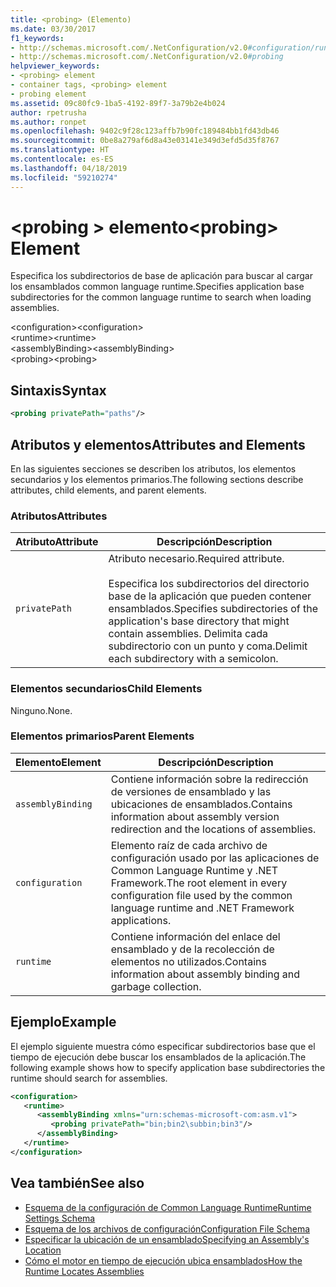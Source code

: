 ```yaml
---
title: <probing> (Elemento)
ms.date: 03/30/2017
f1_keywords:
- http://schemas.microsoft.com/.NetConfiguration/v2.0#configuration/runtime/assemblyBinding/probing
- http://schemas.microsoft.com/.NetConfiguration/v2.0#probing
helpviewer_keywords:
- <probing> element
- container tags, <probing> element
- probing element
ms.assetid: 09c80fc9-1ba5-4192-89f7-3a79b2e4b024
author: rpetrusha
ms.author: ronpet
ms.openlocfilehash: 9402c9f28c123affb7b90fc189484bb1fd43db46
ms.sourcegitcommit: 0be8a279af6d8a43e03141e349d3efd5d35f8767
ms.translationtype: HT
ms.contentlocale: es-ES
ms.lasthandoff: 04/18/2019
ms.locfileid: "59210274"
---
```

# <a name="probing-element"></a><span data-ttu-id="38243-102">\<probing > elemento</span><span class="sxs-lookup"><span data-stu-id="38243-102">\<probing> Element</span></span>
<span data-ttu-id="38243-103">Especifica los subdirectorios de base de aplicación para buscar al cargar los ensamblados common language runtime.</span><span class="sxs-lookup"><span data-stu-id="38243-103">Specifies application base subdirectories for the common language runtime to search when loading assemblies.</span></span>  
  
 <span data-ttu-id="38243-104">\<configuration></span><span class="sxs-lookup"><span data-stu-id="38243-104">\<configuration></span></span>  
<span data-ttu-id="38243-105">\<runtime></span><span class="sxs-lookup"><span data-stu-id="38243-105">\<runtime></span></span>  
<span data-ttu-id="38243-106">\<assemblyBinding></span><span class="sxs-lookup"><span data-stu-id="38243-106">\<assemblyBinding></span></span>  
<span data-ttu-id="38243-107">\<probing></span><span class="sxs-lookup"><span data-stu-id="38243-107">\<probing></span></span>  
  
## <a name="syntax"></a><span data-ttu-id="38243-108">Sintaxis</span><span class="sxs-lookup"><span data-stu-id="38243-108">Syntax</span></span>  
  
```xml  
<probing privatePath="paths"/>  
```  
  
## <a name="attributes-and-elements"></a><span data-ttu-id="38243-109">Atributos y elementos</span><span class="sxs-lookup"><span data-stu-id="38243-109">Attributes and Elements</span></span>  
 <span data-ttu-id="38243-110">En las siguientes secciones se describen los atributos, los elementos secundarios y los elementos primarios.</span><span class="sxs-lookup"><span data-stu-id="38243-110">The following sections describe attributes, child elements, and parent elements.</span></span>  
  
### <a name="attributes"></a><span data-ttu-id="38243-111">Atributos</span><span class="sxs-lookup"><span data-stu-id="38243-111">Attributes</span></span>  
  
|<span data-ttu-id="38243-112">Atributo</span><span class="sxs-lookup"><span data-stu-id="38243-112">Attribute</span></span>|<span data-ttu-id="38243-113">Descripción</span><span class="sxs-lookup"><span data-stu-id="38243-113">Description</span></span>|  
|---------------|-----------------|  
|`privatePath`|<span data-ttu-id="38243-114">Atributo necesario.</span><span class="sxs-lookup"><span data-stu-id="38243-114">Required attribute.</span></span><br /><br /> <span data-ttu-id="38243-115">Especifica los subdirectorios del directorio base de la aplicación que pueden contener ensamblados.</span><span class="sxs-lookup"><span data-stu-id="38243-115">Specifies subdirectories of the application's base directory that might contain assemblies.</span></span> <span data-ttu-id="38243-116">Delimita cada subdirectorio con un punto y coma.</span><span class="sxs-lookup"><span data-stu-id="38243-116">Delimit each subdirectory with a semicolon.</span></span>|  
  
### <a name="child-elements"></a><span data-ttu-id="38243-117">Elementos secundarios</span><span class="sxs-lookup"><span data-stu-id="38243-117">Child Elements</span></span>  
 <span data-ttu-id="38243-118">Ninguno.</span><span class="sxs-lookup"><span data-stu-id="38243-118">None.</span></span>  
  
### <a name="parent-elements"></a><span data-ttu-id="38243-119">Elementos primarios</span><span class="sxs-lookup"><span data-stu-id="38243-119">Parent Elements</span></span>  
  
|<span data-ttu-id="38243-120">Elemento</span><span class="sxs-lookup"><span data-stu-id="38243-120">Element</span></span>|<span data-ttu-id="38243-121">Descripción</span><span class="sxs-lookup"><span data-stu-id="38243-121">Description</span></span>|  
|-------------|-----------------|  
|`assemblyBinding`|<span data-ttu-id="38243-122">Contiene información sobre la redirección de versiones de ensamblado y las ubicaciones de ensamblados.</span><span class="sxs-lookup"><span data-stu-id="38243-122">Contains information about assembly version redirection and the locations of assemblies.</span></span>|  
|`configuration`|<span data-ttu-id="38243-123">Elemento raíz de cada archivo de configuración usado por las aplicaciones de Common Language Runtime y .NET Framework.</span><span class="sxs-lookup"><span data-stu-id="38243-123">The root element in every configuration file used by the common language runtime and .NET Framework applications.</span></span>|  
|`runtime`|<span data-ttu-id="38243-124">Contiene información del enlace del ensamblado y de la recolección de elementos no utilizados.</span><span class="sxs-lookup"><span data-stu-id="38243-124">Contains information about assembly binding and garbage collection.</span></span>|  
  
## <a name="example"></a><span data-ttu-id="38243-125">Ejemplo</span><span class="sxs-lookup"><span data-stu-id="38243-125">Example</span></span>  
 <span data-ttu-id="38243-126">El ejemplo siguiente muestra cómo especificar subdirectorios base que el tiempo de ejecución debe buscar los ensamblados de la aplicación.</span><span class="sxs-lookup"><span data-stu-id="38243-126">The following example shows how to specify application base subdirectories the runtime should search for assemblies.</span></span>  
  
```xml  
<configuration>  
   <runtime>  
      <assemblyBinding xmlns="urn:schemas-microsoft-com:asm.v1">  
         <probing privatePath="bin;bin2\subbin;bin3"/>  
      </assemblyBinding>  
   </runtime>  
</configuration>  
```  
  
## <a name="see-also"></a><span data-ttu-id="38243-127">Vea también</span><span class="sxs-lookup"><span data-stu-id="38243-127">See also</span></span>

- [<span data-ttu-id="38243-128">Esquema de la configuración de Common Language Runtime</span><span class="sxs-lookup"><span data-stu-id="38243-128">Runtime Settings Schema</span></span>](../../../../../docs/framework/configure-apps/file-schema/runtime/index.md)
- [<span data-ttu-id="38243-129">Esquema de los archivos de configuración</span><span class="sxs-lookup"><span data-stu-id="38243-129">Configuration File Schema</span></span>](../../../../../docs/framework/configure-apps/file-schema/index.md)
- [<span data-ttu-id="38243-130">Especificar la ubicación de un ensamblado</span><span class="sxs-lookup"><span data-stu-id="38243-130">Specifying an Assembly's Location</span></span>](../../../../../docs/framework/configure-apps/specify-assembly-location.md)
- [<span data-ttu-id="38243-131">Cómo el motor en tiempo de ejecución ubica ensamblados</span><span class="sxs-lookup"><span data-stu-id="38243-131">How the Runtime Locates Assemblies</span></span>](../../../../../docs/framework/deployment/how-the-runtime-locates-assemblies.md)
